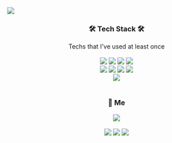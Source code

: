 
<div>
<img src="https://capsule-render.vercel.app/api?&text=hyeokjin&type=waving&color=00B5AA&height=200&section=header%20render&fontSize=90&fontColor=F0F0F0" />

<!-- <div align="center">
  <h3>
  <span style="font-size:50px;">HYEOKJIN EUN</span>&nbsp;&nbsp;
  <span><a href="https://solved.ac/gurwls2399"><img src="http://mazassumnida.wtf/api/mini/generate_badge?boj=gurwls2399"/></a></span>
  </h3>
  <hr>
</div> -->
<div align="center">
  <h3>🛠 Tech Stack 🛠</h3>
  Techs that I've used at least once <br><br>
  <a href="#"><img src="https://img.shields.io/badge/Java-E68A10?style=flat-square&logo=java&logoColor=white"/></a>
  <a href="#"><img src="https://img.shields.io/badge/Spring Boot-67AA3C?style=flat-square&logo=Spring Boot&logoColor=white"/></a>
  <a href="#"><img src="https://img.shields.io/badge/Mysql-3E6E93?style=flat-square&logo=Mysql&logoColor=black"/></a>
  <a href="#"><img src="https://img.shields.io/badge/Docker-228EE1?style=flat-square&logo=Docker&logoColor=white"/></a>
  <br>
  <a href="#"><img src="https://img.shields.io/badge/Javascript-EAD41C?style=flat-square&logo=Javascript&logoColor=white"/></a>
  <a href="#"><img src="https://img.shields.io/badge/Linux-050407?style=flat-square&logo=Linux&logoColor=white"/></a>
  <a href="#"><img src="https://img.shields.io/badge/Git-E44C30?style=flat-square&logo=Git&logoColor=white"/></a>
  <a href="#"><img src="https://img.shields.io/badge/Elasticsearch-00B5AA?style=flat-square&logo=Elasticsearch&logoColor=white"/></a>
  <br>
  <a href="#"><img src="https://img.shields.io/badge/Golnag-65CCD9?style=flat-square&logo=Go&logoColor=white"/></a>
  <br>
  <br>
  
  <h3>👋 Me</h3>
  <a href="https://github.com/hyeokjin-eun">
    <img align="center" src="https://github-readme-stats.vercel.app/api?username=hyeokjin-eun&show_icons=true&theme=radical" />
  </a>
  <br>
  <br>
  <a href="https://hits.seeyoufarm.com"><img src="https://hits.seeyoufarm.com/api/count/incr/badge.svg?url=https%3A%2F%2Fgithub.com%2Fhyeokjin-eun&count_bg=%23555555&title_bg=%23555555&icon=github.svg&icon_color=%23E7E7E7&title=Git&edge_flat=false"/></a>
  <a href="https://hyeokjin-eun.notion.site/Me-f1bd737be7e3499fa5e836c726f6eb73"><img src="https://img.shields.io/badge/Notion-FFFFFF?style=flat-square&logo=Notion&logoColor=black"/></a>
  <a href="https://solved.ac/gurwls2399"><img src="http://mazassumnida.wtf/api/mini/generate_badge?boj=gurwls2399"/></a>
</div>
</div>

<!-- [![hyeokjin's GitHub stats](https://github-readme-stats.vercel.app/api?username=hyeokjin-eun)](https://github.com/anuraghazra/github-readme-stats) -->


<!-- ![hyeokjin's GitHub Stats](https://github-readme-stats.vercel.app/api?username=hyeokjun-eun&count_private=true&theme=aura&show_icons=true)-->

<!--
**hyeokjin-eun/hyeokjin-eun** is a ✨ _special_ ✨ repository because its `README.md` (this file) appears on your GitHub profile.

Here are some ideas to get you started:

- 🔭 I’m currently working on ...
- 🌱 I’m currently learning ...
- 👯 I’m looking to collaborate on ...
- 🤔 I’m looking for help with ...
- 💬 Ask me about ...
- 📫 How to reach me: ...
- 😄 Pronouns: ...
- ⚡ Fun fact: ...
-->
